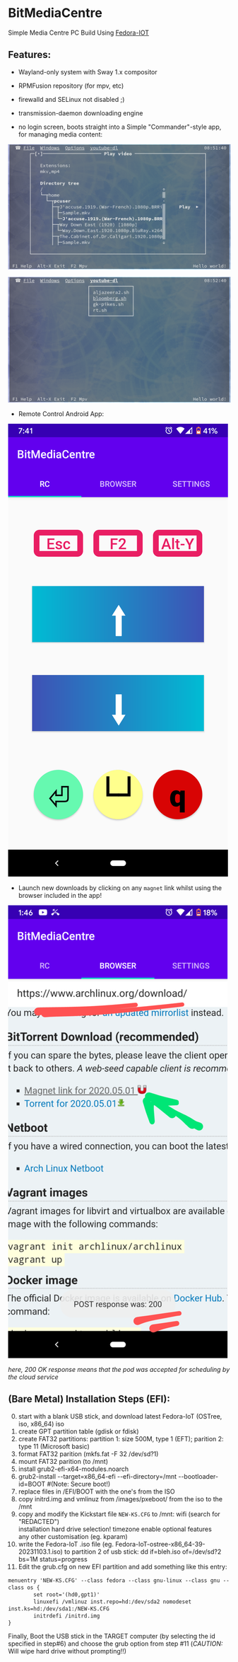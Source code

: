 # BitMediaCentre
Simple Media Centre PC Build Using [Fedora-IOT](https://getfedora.org/en/iot/)

## Features:

  * Wayland-only system with Sway 1.x compositor

  * RPMFusion repository (for mpv, etc)

  * firewalld and SELinux not disabled ;)

  * transmission-daemon downloading engine

  * no login screen, boots straight into a Simple "Commander"-style app, for managing media content:

![mymc-mpv.png](mymc-mpv.png) 

![mymc-youtube-dl.png](mymc-youtube-dl.png)

  * Remote Control Android App:

![resize_Screenshot_20200517-074115.png](resize_Screenshot_20200517-074115.png)

  * Launch new downloads by clicking on any `magnet` link whilst using the browser included in the app!
    
![resize_Screenshot_20200517-134658.png](resize_Screenshot_20200517-134658.png)

*here, 200 OK response means that the pod was accepted for scheduling by the cloud service*


## (Bare Metal) Installation Steps (EFI):
0. start with a blank USB stick, and download latest Fedora-IoT (OSTree, iso, x86_64) iso
1. create GPT partition  table (gdisk or fdisk)
2. create FAT32 partitions:
   partition 1: size 500M, type 1 (EFT);  parition 2: type 11 (Microsoft basic)
3. format FAT32 parition (mkfs.fat -F 32 /dev/sd?1)
4. mount FAT32 parition (to /mnt)
5. install grub2-efi-x64-modules.noarch
6. grub2-install --target=x86_64-efi --efi-directory=/mnt --bootloader-id=BOOT  #(Note: Secure boot!)
7. replace files in /EFI/BOOT with the one's from the ISO
8. copy initrd.img and vmlinuz from /images/pxeboot/ from the iso to the /mnt 
9. copy and modify the Kickstart file `NEW-KS.CFG` to /mnt:
wifi (search for "REDACTED")  
installation hard drive selection!
timezone
enable optional features  
any other customisation (eg. kparam)  
10. write the Fedora-IoT .iso file (eg. Fedora-IoT-ostree-x86_64-39-20231103.1.iso) to partition 2 of usb stick: dd if=bleh.iso of=/dev/sd?2 bs=1M status=progress
11. Edit the grub.cfg on new EFI partition and add something like this entry:
```
menuentry 'NEW-KS.CFG' --class fedora --class gnu-linux --class gnu --class os {
        set root='(hd0,gpt1)'
        linuxefi /vmlinuz inst.repo=hd:/dev/sda2 nomodeset inst.ks=hd:/dev/sda1:/NEW-KS.CFG
        initrdefi /initrd.img
}

```

Finally, Boot the USB stick in the TARGET computer (by selecting the id specified in step#6) and choose the grub option from step #11 (*CAUTION:* Will wipe hard drive without prompting!!)


